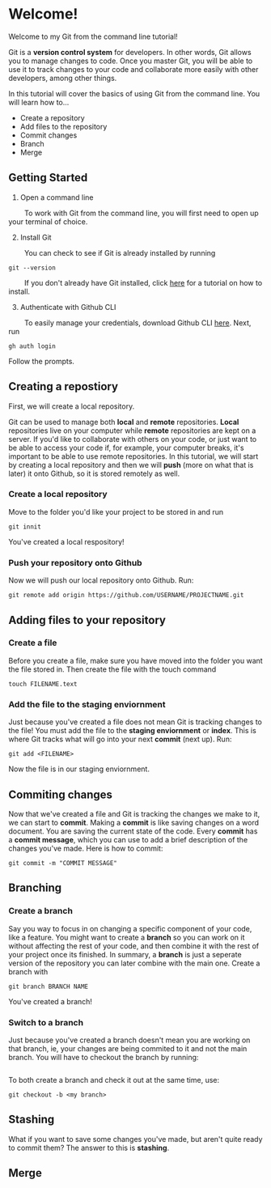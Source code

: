 # Welcome!
Welcome to my Git from the command line tutorial!

Git is a **version control system** for developers. In other words, Git allows you to manage changes to code. Once you master Git, you will be able to use it to track changes to your code and collaborate more easily with other developers, among other things.

In this tutorial will cover the basics of using Git from the command line. You will learn how to...
* Create a repository
* Add files to the repository
* Commit changes
* Branch
* Merge

## Getting Started

1. Open a command line

&nbsp;&nbsp;&nbsp;&nbsp;&nbsp;&nbsp;&nbsp; To work with Git from the command line, you will first need to open up your terminal of choice.
  
2. Install Git <br>

&nbsp;&nbsp;&nbsp;&nbsp;&nbsp;&nbsp;&nbsp; You can check to see if Git is already installed by running
   ```
   git --version
   ```
&nbsp;&nbsp;&nbsp;&nbsp;&nbsp;&nbsp;&nbsp; If you don't already have Git installed, click [here](https://docs.gitlab.com/ee/topics/git/how_to_install_git/index.html) for a tutorial on how to install.
 
3. Authenticate with Github CLI

&nbsp;&nbsp;&nbsp;&nbsp;&nbsp;&nbsp;&nbsp; To easily manage your credentials, download Github CLI [here](https://github.com/cli/cli#installation). Next, run
```
gh auth login
```
Follow the prompts.

## Creating a repostiory
First, we will create a local repository. 

Git can be used to manage both **local** and **remote** repositories. **Local** repositories live on your computer while **remote** repositories are kept on a server. If you'd like to collaborate with others on your code, or just want to be able to access your code if, for example, your computer breaks, it's important to be able to use remote repositories. In this tutorial, we will start by creating a local repository and then we will **push** (more on what that is later) it onto Github, so it is stored remotely as well. 

### Create a local repository
Move to the folder you'd like your project to be stored in and run
```
git innit
```
You've created a local respository!

### Push your repository onto Github
Now we will push our local repository onto Github. Run:
```
git remote add origin https://github.com/USERNAME/PROJECTNAME.git
```


## Adding files to your repository
### Create a file
Before you create a file, make sure you have moved into the folder you want the file stored in. Then create the file with the touch command

```
touch FILENAME.text
```

### Add the file to the staging enviornment
Just because you've created a file does not mean Git is tracking changes to the file! You must add the file to the **staging enviornment** or **index**. This is where Git tracks what will go into your next **commit** (next up).
Run:

```
git add <FILENAME>
```
Now the file is in our staging enviornment. 

## Commiting changes
Now that we've created a file and Git is tracking the changes we make to it, we can start to **commit**. Making a **commit** is like saving changes on a word document. You are saving the current state of the code. Every **commit** has a **commit message**, which you can use to add a brief description of the changes you've made. Here is how to commit:

```
git commit -m "COMMIT MESSAGE"
```

## Branching

### Create a branch
Say you way to focus in on changing a specific component of your code, like a feature. You might want to create a **branch** so you can work on it without affecting the rest of your code, and then combine it with the rest of your project once its finished. In summary, a **branch** is just a seperate version of the repository you can later combine with the main one. Create a branch with

```
git branch BRANCH NAME
```
You've created a branch!

### Switch to a branch
Just because you've created a branch doesn't mean you are working on that branch, ie, your changes are being commited to it and not the main branch. You will have to checkout the branch by running:

```
```

To both create a branch and check it out at the same time, use:

```
git checkout -b <my branch>
```

## Stashing
What if you want to save some changes you've made, but aren't quite ready to commit them? The answer to this is **stashing**.



## Merge
